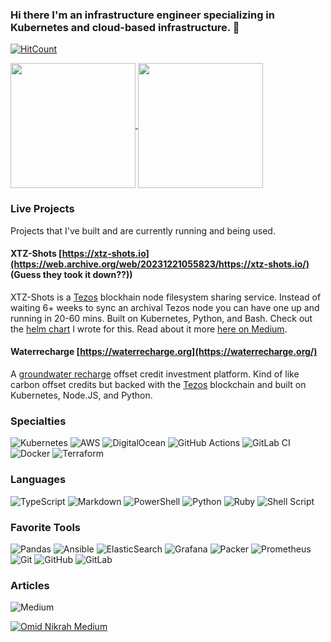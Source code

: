 ### Hi there I'm an infrastructure engineer specializing in Kubernetes and cloud-based infrastructure. 👋

[![HitCount](https://hits.dwyl.com/orcutt989/orcutt989.svg?style=flat-square)](http://hits.dwyl.com/orcutt989/orcutt989)

<a href="https://github.com/anuraghazra/github-readme-stats">
  <img height=200 align="center" src="https://github-readme-stats.vercel.app/api?username=orcutt989&show_icons=true&show=reviews,discussions_started,discussions_answered,prs_merged,prs_merged_percentage)](https://github.com/anuraghazra/github-readme-stats" />
</a>
<a href="https://github.com/anuraghazra/github-readme-stats#top-languages-card">
  <img height=200 align="center" src="https://github-readme-stats.vercel.app/api/top-langs?username=orcutt989&layout=compact&langs_count=8&card_width=320" />
</a>

### Live Projects

Projects that I've built and are currently running and being used.

#### XTZ-Shots [https://xtz-shots.io](https://web.archive.org/web/20231221055823/https://xtz-shots.io/) (Guess they took it down??))

XTZ-Shots is a [Tezos](https://tezos.com/) blockhain node filesystem sharing service.  Instead of waiting 6+ weeks to sync an archival Tezos node you can have one up and running in 20-60 mins.  Built on Kubernetes, Python, and Bash. Check out the [helm chart](https://github.com/oxheadalpha/tezos-k8s/tree/master/snapshotEngine) I wrote for this.  Read about it more [here on Medium](https://medium.com/the-aleph/fast-node-sync-with-tezos-tarballs-4d74fb0da4f8).

#### Waterrecharge [https://waterrecharge.org](https://waterrecharge.org/)

A [groundwater recharge](https://en.wikipedia.org/wiki/Groundwater_recharge) offset credit investment platform. Kind of like carbon offset credits but backed with the [Tezos](https://tezos.com/) blockchain and built on Kubernetes, Node.JS, and Python.

### Specialties

![Kubernetes](https://img.shields.io/badge/kubernetes-%23326ce5.svg?style=for-the-badge&logo=kubernetes&logoColor=white) ![AWS](https://img.shields.io/badge/AWS-%23FF9900.svg?style=for-the-badge&logo=amazon-aws&logoColor=white) ![DigitalOcean](https://img.shields.io/badge/DigitalOcean-%230167ff.svg?style=for-the-badge&logo=digitalOcean&logoColor=white) ![GitHub Actions](https://img.shields.io/badge/github%20actions-%232671E5.svg?style=for-the-badge&logo=githubactions&logoColor=white) ![GitLab CI](https://img.shields.io/badge/gitlab%20ci-%23181717.svg?style=for-the-badge&logo=gitlab&logoColor=white) ![Docker](https://img.shields.io/badge/docker-%230db7ed.svg?style=for-the-badge&logo=docker&logoColor=white) ![Terraform](https://img.shields.io/badge/terraform-%235835CC.svg?style=for-the-badge&logo=terraform&logoColor=white)

### Languages

![TypeScript](https://img.shields.io/badge/typescript-%23007ACC.svg?style=for-the-badge&logo=typescript&logoColor=white) ![Markdown](https://img.shields.io/badge/markdown-%23000000.svg?style=for-the-badge&logo=markdown&logoColor=white) ![PowerShell](https://img.shields.io/badge/PowerShell-%235391FE.svg?style=for-the-badge&logo=powershell&logoColor=white) ![Python](https://img.shields.io/badge/python-3670A0?style=for-the-badge&logo=python&logoColor=ffdd54) 	![Ruby](https://img.shields.io/badge/ruby-%23CC342D.svg?style=for-the-badge&logo=ruby&logoColor=white) 	![Shell Script](https://img.shields.io/badge/shell_script-%23121011.svg?style=for-the-badge&logo=gnu-bash&logoColor=white)

### Favorite Tools

![Pandas](https://img.shields.io/badge/pandas-%23150458.svg?style=for-the-badge&logo=pandas&logoColor=white) ![Ansible](https://img.shields.io/badge/ansible-%231A1918.svg?style=for-the-badge&logo=ansible&logoColor=white) ![ElasticSearch](https://img.shields.io/badge/-ElasticSearch-005571?style=for-the-badge&logo=elasticsearch) ![Grafana](https://img.shields.io/badge/grafana-%23F46800.svg?style=for-the-badge&logo=grafana&logoColor=white) ![Packer](https://img.shields.io/badge/packer-%23E7EEF0.svg?style=for-the-badge&logo=packer&logoColor=%2302A8EF) ![Prometheus](https://img.shields.io/badge/Prometheus-E6522C?style=for-the-badge&logo=Prometheus&logoColor=white) ![Git](https://img.shields.io/badge/git-%23F05033.svg?style=for-the-badge&logo=git&logoColor=white) ![GitHub](https://img.shields.io/badge/github-%23121011.svg?style=for-the-badge&logo=github&logoColor=white) ![GitLab](https://img.shields.io/badge/gitlab-%23181717.svg?style=for-the-badge&logo=gitlab&logoColor=white)

### Articles

![Medium](https://img.shields.io/badge/Medium-12100E?style=for-the-badge&logo=medium&logoColor=white)

[![Omid Nikrah Medium](https://github-readme-medium.vercel.app/?username=james.orcutt)](https://medium.com/@james.orcutt)
